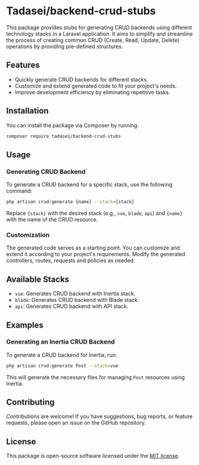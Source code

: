 
# Tadasei/backend-crud-stubs

This package provides stubs for generating CRUD backends using different technology stacks in a Laravel application. It aims to simplify and streamline the process of creating common CRUD (Create, Read, Update, Delete) operations by providing pre-defined structures.

## Features

- Quickly generate CRUD backends for different stacks.
- Customize and extend generated code to fit your project's needs.
- Improve development efficiency by eliminating repetitive tasks.

## Installation

You can install the package via Composer by running:

```bash
composer require tadasei/backend-crud-stubs
```

## Usage

### Generating CRUD Backend

To generate a CRUD backend for a specific stack, use the following command:

```bash
php artisan crud:generate {name} --stack={stack}
```

Replace `{stack}` with the desired stack (e.g., `vue`, `blade`, `api`) and `{name}` with the name of the CRUD resource.

### Customization

The generated code serves as a starting point. You can customize and extend it according to your project's requirements. Modify the generated controllers, routes, requests and policies as needed.

## Available Stacks

- `vue`: Generates CRUD backend with Inertia stack.
- `blade`: Generates CRUD backend with Blade stack.
- `api`: Generates CRUD backend with API stack.

## Examples

### Generating an Inertia CRUD Backend

To generate a CRUD backend for Inertia, run:

```bash
php artisan crud:generate Post --stack=vue
```

This will generate the necessary files for managing `Post` resources using Inertia.

## Contributing

Contributions are welcome! If you have suggestions, bug reports, or feature requests, please open an issue on the GitHub repository.

## License

This package is open-source software licensed under the [MIT license](LICENSE).